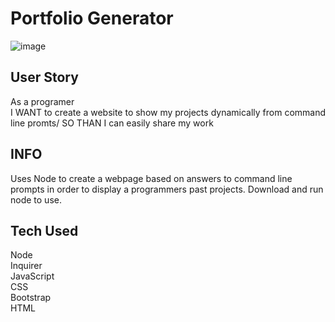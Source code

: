 # Portfolio Generator

![image](https://user-images.githubusercontent.com/70044796/104796651-5ee83b00-5775-11eb-892a-a6f6ff1fb5a7.png)

## User Story
As a programer\
I WANT to create a website to show my projects dynamically from command line promts/
SO THAN I can easily share my work

## INFO
Uses Node to create a webpage based on answers to command line prompts in order to display a programmers past projects. Download and run node to use.

## Tech Used
Node\
Inquirer\
JavaScript\
CSS\
Bootstrap\
HTML